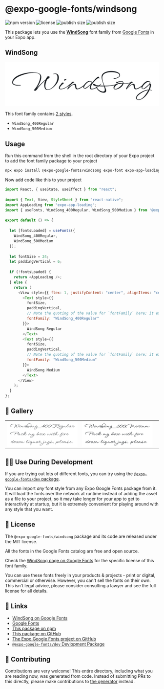 # @expo-google-fonts/windsong

![npm version](https://flat.badgen.net/npm/v/@expo-google-fonts/windsong)
![license](https://flat.badgen.net/github/license/expo/google-fonts)
![publish size](https://flat.badgen.net/packagephobia/install/@expo-google-fonts/windsong)
![publish size](https://flat.badgen.net/packagephobia/publish/@expo-google-fonts/windsong)

This package lets you use the [**WindSong**](https://fonts.google.com/specimen/WindSong) font family from [Google Fonts](https://fonts.google.com/) in your Expo app.

## WindSong

![WindSong](./font-family.png)

This font family contains [2 styles](#-gallery).

- `WindSong_400Regular`
- `WindSong_500Medium`

## Usage

Run this command from the shell in the root directory of your Expo project to add the font family package to your project

```sh
npx expo install @expo-google-fonts/windsong expo-font expo-app-loading
```

Now add code like this to your project

```js
import React, { useState, useEffect } from "react";

import { Text, View, StyleSheet } from "react-native";
import AppLoading from "expo-app-loading";
import { useFonts, WindSong_400Regular, WindSong_500Medium } from '@expo-google-fonts/windsong';

export default () => {

  let [fontsLoaded] = useFonts({
    WindSong_400Regular, 
    WindSong_500Medium
  });

  let fontSize = 24;
  let paddingVertical = 6;

  if (!fontsLoaded) {
    return <AppLoading />;
  } else {
    return (
      <View style={{ flex: 1, justifyContent: "center", alignItems: "center" }}>
        <Text style={{
          fontSize,
          paddingVertical,
          // Note the quoting of the value for `fontFamily` here; it expects a string!
          fontFamily: "WindSong_400Regular"
        }}>
          WindSong Regular
        </Text>
        <Text style={{
          fontSize,
          paddingVertical,
          // Note the quoting of the value for `fontFamily` here; it expects a string!
          fontFamily: "WindSong_500Medium"
        }}>
          WindSong Medium
        </Text>
      </View>
    );
  }
};
```

## 🔡 Gallery


||||
|-|-|-|
|![WindSong_400Regular](./WindSong_400Regular.ttf.png)|![WindSong_500Medium](./WindSong_500Medium.ttf.png)|||


## 👩‍💻 Use During Development

If you are trying out lots of different fonts, you can try using the [`@expo-google-fonts/dev` package](https://github.com/expo/google-fonts/tree/master/font-packages/dev#readme).

You can import _any_ font style from any Expo Google Fonts package from it. It will load the fonts over the network at runtime instead of adding the asset as a file to your project, so it may take longer for your app to get to interactivity at startup, but it is extremely convenient for playing around with any style that you want.


## 📖 License

The `@expo-google-fonts/windsong` package and its code are released under the MIT license.

All the fonts in the Google Fonts catalog are free and open source.

Check the [WindSong page on Google Fonts](https://fonts.google.com/specimen/WindSong) for the specific license of this font family.

You can use these fonts freely in your products & projects - print or digital, commercial or otherwise. However, you can't sell the fonts on their own. This isn't legal advice, please consider consulting a lawyer and see the full license for all details.

## 🔗 Links

- [WindSong on Google Fonts](https://fonts.google.com/specimen/WindSong)
- [Google Fonts](https://fonts.google.com/)
- [This package on npm](https://www.npmjs.com/package/@expo-google-fonts/windsong)
- [This package on GitHub](https://github.com/expo/google-fonts/tree/master/font-packages/windsong)
- [The Expo Google Fonts project on GitHub](https://github.com/expo/google-fonts)
- [`@expo-google-fonts/dev` Devlopment Package](https://github.com/expo/google-fonts/tree/master/font-packages/dev)

## 🤝 Contributing

Contributions are very welcome! This entire directory, including what you are reading now, was generated from code. Instead of submitting PRs to this directly, please make contributions to [the generator](https://github.com/expo/google-fonts/tree/master/packages/generator) instead.
